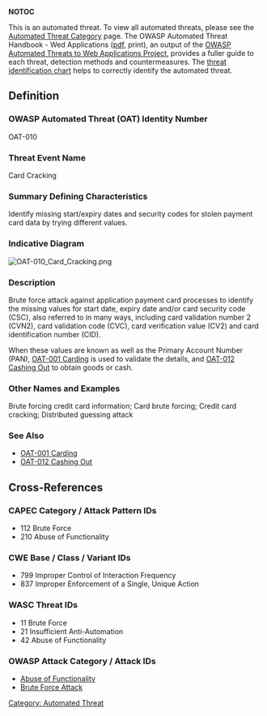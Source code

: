 __NOTOC__

This is an automated threat. To view all automated threats, please see
the [Automated Threat Category](:Category:Automated_Threat "wikilink")
page. The OWASP Automated Threat Handbook - Wed Applications
([pdf](https://www.owasp.org/index.php/File:Automated-threat-handbook.pdf),
print), an output of the [OWASP Automated Threats to Web Applications
Project](OWASP_Automated_Threats_to_Web_Applications "wikilink"),
provides a fuller guide to each threat, detection methods and
countermeasures. The [threat identification
chart](https://www.owasp.org/index.php/File:Oat-ontology-decision-chart.pdf)
helps to correctly identify the automated threat.

## Definition

### OWASP Automated Threat (OAT) Identity Number

OAT-010

### Threat Event Name

Card Cracking

### Summary Defining Characteristics

Identify missing start/expiry dates and security codes for stolen
payment card data by trying different values.

### Indicative Diagram

![OAT-010_Card_Cracking.png](OAT-010_Card_Cracking.png
"OAT-010_Card_Cracking.png")

### Description

Brute force attack against application payment card processes to
identify the missing values for start date, expiry date and/or card
security code (CSC), also referred to in many ways, including card
validation number 2 (CVN2), card validation code (CVC), card
verification value (CV2) and card identification number (CID).

When these values are known as well as the Primary Account Number (PAN),
[OAT-001 Carding](OAT-001_Carding "wikilink") is used to validate the
details, and [OAT-012 Cashing Out](OAT-012_Cashing_Out "wikilink") to
obtain goods or cash.

### Other Names and Examples

Brute forcing credit card information; Card brute forcing; Credit card
cracking; Distributed guessing attack

### See Also

  - [OAT-001 Carding](OAT-001_Carding "wikilink")
  - [OAT-012 Cashing Out](OAT-012_Cashing_Out "wikilink")

## Cross-References

### CAPEC Category / Attack Pattern IDs

  - 112 Brute Force
  - 210 Abuse of Functionality

### CWE Base / Class / Variant IDs

  - 799 Improper Control of Interaction Frequency
  - 837 Improper Enforcement of a Single, Unique Action

### WASC Threat IDs

  - 11 Brute Force
  - 21 Insufficient Anti-Automation
  - 42 Abuse of Functionality

### OWASP Attack Category / Attack IDs

  - [Abuse of
    Functionality](:Category:Abuse_of_Functionality "wikilink")
  - [Brute Force Attack](Brute_force_attack "wikilink")

[Category: Automated Threat](Category:_Automated_Threat "wikilink")
